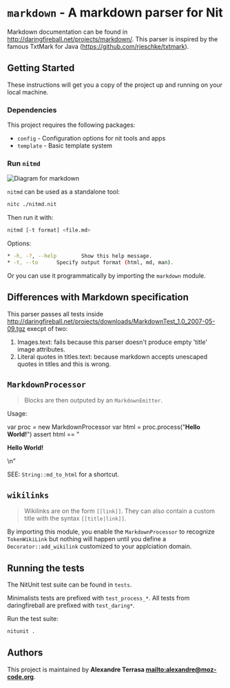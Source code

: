 # `markdown` - A markdown parser for Nit

Markdown documentation can be found in http://daringfireball.net/projects/markdown/.
This parser is inspired by the famous TxtMark for Java (https://github.com/rjeschke/txtmark).

## Getting Started

These instructions will get you a copy of the project up and running on your local machine.

### Dependencies

This project requires the following packages:

* `config` - Configuration options for nit tools and apps
* `template` - Basic template system

### Run `nitmd`

![Diagram for `markdown`](uml-markdown-2.svg)

`nitmd` can be used as a standalone tool:

~~~bash
nitc ./nitmd.nit
~~~

Then run it with:

~~~bash
nitmd [-t format] <file.md>
~~~

Options:

~~~bash
* -h, -?, --help		Show this help message.
* -t, --to		Specify output format (html, md, man).
~~~

Or you can use it programmatically by importing the `markdown` module.

## Differences with Markdown specification

This parser passes all tests inside http://daringfireball.net/projects/downloads/MarkdownTest_1.0_2007-05-09.tgz execpt of two:

1. Images.text: fails because this parser doesn't produce empty 'title' image attributes.
2. Literal quotes in titles.text: because markdown accepts unescaped quotes in titles and this is wrong.

## `MarkdownProcessor`

> Blocks are then outputed by an `MarkdownEmitter`.

Usage:

var proc = new MarkdownProcessor
var html = proc.process("**Hello World!**")
assert html == "<p><strong>Hello World!</strong></p>\n"

SEE: `String::md_to_html` for a shortcut.

## `wikilinks`

> Wikilinks are on the form `[[link]]`.
> They can also contain a custom title with the syntax `[[title|link]]`.

By importing this module, you enable the `MarkdownProcessor` to recognize
`TokenWikiLink` but nothing will happen until you define a
`Decorator::add_wikilink` customized to your applciation domain.

## Running the tests

The NitUnit test suite can be found in `tests`.

Minimalists tests are prefixed with `test_process_*`. All tests from daringfireball are prefixed with `test_daring*`.

Run the test suite:

~~~bash
nitunit .
~~~

## Authors

This project is maintained by **Alexandre Terrasa <mailto:alexandre@moz-code.org>**.
